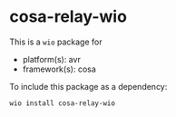 # cosa-relay-wio

This is a `wio` package for
- platform(s): avr
- framework(s): cosa

To include this package as a dependency:

```bash
wio install cosa-relay-wio
```
